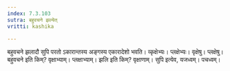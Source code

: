 ```yaml
---
index: 7.3.103
sutra: बहुवचने झल्येत्
vritti: kashika

---
```

बहुवचने झलादौ सुपि परतो ऽकारान्तस्य अङ्गस्य एकारादेशो भवति। व्कृक्षेभ्यः। प्लक्षेभ्यः। वृक्षेषु। प्लक्षेषु। बहुवचने इति किम्? वृक्षाभ्याम्। प्लक्षाभ्याम्। झलि इति किम्? वृक्षाणाम्। सुपि इत्येव, यजध्वम्। पचध्वम्।